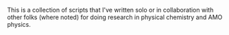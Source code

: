 This is a collection of scripts that I've written solo or in collaboration with other folks (where noted) for doing research in physical chemistry and AMO physics.
